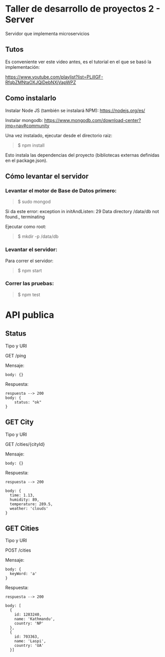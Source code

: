 # Taller de desarrollo de proyectos 2 - Server

Servidor que implementa microservicios 


## Tutos

Es conveniente ver este video antes, es el tutorial en el que se basó la implementación:

https://www.youtube.com/playlist?list=PLillGF-RfqbZMNtaOXJQiDebNXjVapWPZ

## Como instalarlo

Instalar Node JS (también se instalará NPM):
https://nodejs.org/es/

Instalar mongodb:
https://www.mongodb.com/download-center?jmp=nav#community


Una vez instalado, ejecutar desde el directorio raiz:

> $ npm install

Esto instala las dependencias del proyecto (bibliotecas externas definidas en el package.json).

## Cómo levantar el servidor

### Levantar el motor de Base de Datos primero:

> $ sudo mongod

Si da este error:
exception in initAndListen: 29 Data directory /data/db not found., terminating

Ejecutar como root:
> $ mkdir -p /data/db

### Levantar el servidor:

Para correr el servidor:

> $ npm start

### Correr las pruebas:

> $ npm test

# API publica

## Status
Tipo y URI

GET /ping

Mensaje:

    body: {}

Respuesta:

	respuesta --> 200
	body: {
		status: "ok"
	}

## GET City
Tipo y URI

GET /cities/{cityId}

Mensaje:

    body: {}

Respuesta:

	respuesta --> 200

    body: {
      time: 1.13,
      humidity: 89,
      temperature: 289.5,
      weather: 'clouds'
    }

## GET Cities
Tipo y URI

POST /cities

Mensaje:

    body: {
      keyWord: 'a'
    }

Respuesta:

	respuesta --> 200

    body: [
      {
        id: 1283240,
        name: 'Kathmandu',
        country: 'NP'
      },
      {
        id: 703363,
        name: 'Laspi',
        country: 'UA'
      }]
